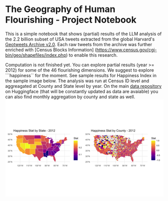 # The Geography of Human Flourishing - Project Notebook
This is a simple notebook that shows (partial) results of the LLM analysis of the 2.2 billion subset of USA tweets extracted from the global Harvard's [Geotweets Archive v2.0](https://dataverse.harvard.edu/dataset.xhtml?persistentId=doi:10.7910/DVN/3NCMB6). Each raw tweets from the archive was further enriched with [Census Blocks Information] (https://www.census.gov/cgi-bin/geo/shapefiles/index.php) to enable this research.

Computation is not finished yet.
You can explore partial results (year >= 2012) for some of the 46 flourishing dimensions. We suggest to explore ```happiness`` for the moment. See sample results for Happiness Index in the sample image below. The analysis was run at Census ID level and aggreagated at County and State level by year. On the main [data repository](https://huggingface.co/datasets/siacus/flourishing) on Huggingface (that will be constantly updated as data are avaiable) you can also find monthly aggregation by  county and state as well.
![alt text](https://github.com/siacus/flourishing-i-challenge/blob/main/Happiness_Index.png)
